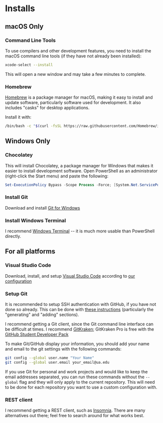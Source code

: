 # Installs

## macOS Only

### Command Line Tools

To use compilers and other development features, you need to install the macOS command line tools
(if they have not already been installed):

```sh
xcode-select --install
```

This will open a new window and may take a few minutes to complete.

### Homebrew

[Homebrew](https://brew.sh/) is a package manager for macOS, making it easy to install and update
software, particularly software used for development. It also includes "casks" for desktop
applications.

Install it with:

```sh
/bin/bash -c "$(curl -fsSL https://raw.githubusercontent.com/Homebrew/install/HEAD/install.sh)"
```

## Windows Only

### Chocolatey

This will install Chocolatey, a package manager for Windows that makes it easier to install
development software. Open PowerShell as an administrator (right-click the Start menu) and paste the
following:

```powershell
Set-ExecutionPolicy Bypass -Scope Process -Force; [System.Net.ServicePointManager]::SecurityProtocol = [System.Net.ServicePointManager]::SecurityProtocol -bor 3072; iex ((New-Object System.Net.WebClient).DownloadString('https://community.chocolatey.org/install.ps1'))
```

### Install Git

Download and install [Git for Windows](https://git-scm.com/download/win)

### Install Windows Terminal

I recommend [Windows Terminal](https://learn.microsoft.com/en-us/windows/terminal/install) -- it is
much more usable than PowerShell directly.

## For all platforms

### Visual Studio Code

Download, install, and setup [Visual Studio Code](https://code.visualstudio.com/) according to
[our configuration](../../config/VSCode/README.md)

### Setup Git

It is recommended to setup SSH authentication with GitHub, if you have not done so already. This can
be done with
[these instructions](https://docs.github.com/en/authentication/connecting-to-github-with-ssh)
(particularly the "generating" and "adding" sections).

I recommend getting a Git client, since the Git command line interface can be difficult at times. I
recommend [GitKraken](https://www.gitkraken.com/); GitKraken Pro is free with the
[GitHub Student Developer Pack](https://education.github.com/pack)

To make Git/GitHub display your information, you should add your name and email to the git settings
with the following commands:

```sh
git config --global user.name "Your Name"
git config --global user.email your_email@ua.edu
```

If you use Git for personal and work projects and would like to keep the email addresses separated,
you can run these commands without the `--global` flag and they will only apply to the current
repository. This will need to be done for each repository you want to use a custom configuration
with.

### REST client

I recommend getting a REST client, such as [Insomnia](https://insomnia.rest/). There are many
alternatives out there; feel free to search around for what works best.
